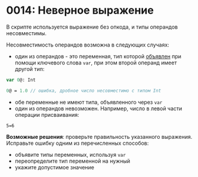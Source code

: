 # 0014: Неверное выражение

В скрипте используется выражение без опкода, и типы операндов несовместимы.

Несовместимость операндов возможна в следующих случаях:

* один из операндов - это переменная, тип которой [объявлен](../../coding/variables.md#obyavlenie-tipa-peremennoi) при помощи ключевого слова `var`, при этом второй операнд имеет другой тип:

```pascal
var 0@: Int

0@ = 1.0 // ошибка, дробное число несовместимо с типом Int
```

* обе переменные не имеют типа, объявленного через `var`&#x20;
* один из операндов невозможен. Например, число в левой части операции присваивания:

```
5=6
```

**Возможные решения**: проверьте правильность указанного выражения. Исправьте ошибку одним из перечисленных способов:

* объявите типы переменных, используя `var`
* переопределите тип переменной на нужный
* укажите допустимое значение
